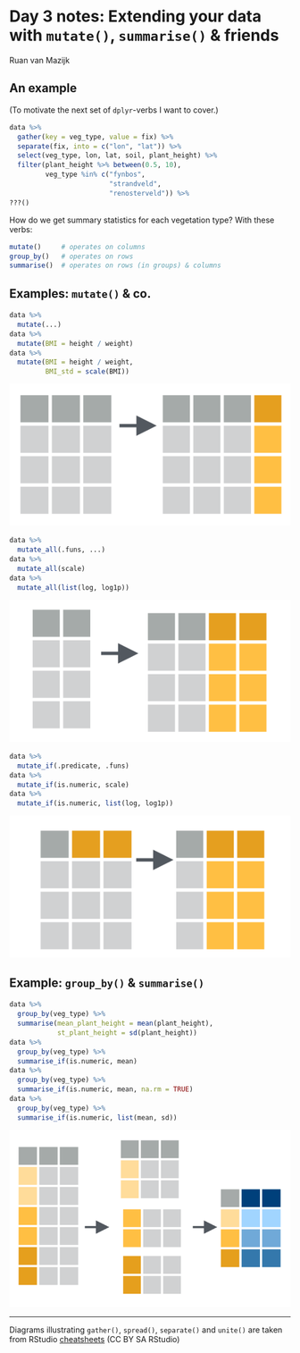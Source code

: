 # Day 3 notes: Extending your data with `mutate()`, `summarise()` & friends

Ruan van Mazijk

## An example

(To motivate the next set of `dplyr`-verbs I want to cover.)

```r
data %>%
  gather(key = veg_type, value = fix) %>%
  separate(fix, into = c("lon", "lat")) %>%
  select(veg_type, lon, lat, soil, plant_height) %>%
  filter(plant_height %>% between(0.5, 10),
         veg_type %in% c("fynbos",
                         "strandveld",
                         "renosterveld")) %>%
???()
```

How do we get summary statistics for each vegetation type? With these verbs:

```r
mutate()     # operates on columns
group_by()   # operates on rows
summarise()  # operates on rows (in groups) & columns
```

## Examples: `mutate()` & co.

```r
data %>%
  mutate(...)
data %>%
  mutate(BMI = height / weight)
data %>%
  mutate(BMI = height / weight,
         BMI_std = scale(BMI))
```

![](../images/mutate-example.png)

```r
data %>%
  mutate_all(.funs, ...)
data %>%
  mutate_all(scale)
data %>%
  mutate_all(list(log, log1p))
```

![](../images/mutate_all-examples.png)

```r
data %>%
  mutate_if(.predicate, .funs)
data %>%
  mutate_if(is.numeric, scale)
data %>%
  mutate_if(is.numeric, list(log, log1p))
```

![](../images/mutate_if-example.png)

## Example: `group_by()` & `summarise()`

```r
data %>%
  group_by(veg_type) %>%
  summarise(mean_plant_height = mean(plant_height),
            st_plant_height = sd(plant_height))
data %>%
  group_by(veg_type) %>%
  summarise_if(is.numeric, mean)
data %>%
  group_by(veg_type) %>%
  summarise_if(is.numeric, mean, na.rm = TRUE)
data %>%
  group_by(veg_type) %>%
  summarise_if(is.numeric, list(mean, sd))
```

![](../images/group_by-summarise-example.png)

***

Diagrams illustrating `gather()`, `spread()`, `separate()` and `unite()` are taken from RStudio [cheatsheets](https://www.rstudio.com/resources/cheatsheets/) (CC BY SA RStudio)
